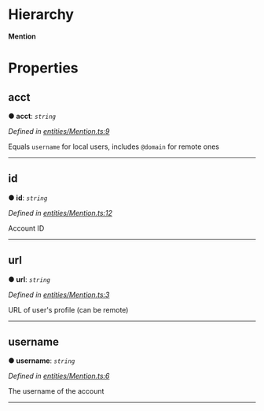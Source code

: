 

# Hierarchy

**Mention**

# Properties

<a id="acct"></a>

##  acct

**● acct**: *`string`*

*Defined in [entities/Mention.ts:9](https://github.com/lagunehq/core/blob/8aa3625/src/entities/Mention.ts#L9)*

Equals `username` for local users, includes `@domain` for remote ones

___
<a id="id"></a>

##  id

**● id**: *`string`*

*Defined in [entities/Mention.ts:12](https://github.com/lagunehq/core/blob/8aa3625/src/entities/Mention.ts#L12)*

Account ID

___
<a id="url"></a>

##  url

**● url**: *`string`*

*Defined in [entities/Mention.ts:3](https://github.com/lagunehq/core/blob/8aa3625/src/entities/Mention.ts#L3)*

URL of user's profile (can be remote)

___
<a id="username"></a>

##  username

**● username**: *`string`*

*Defined in [entities/Mention.ts:6](https://github.com/lagunehq/core/blob/8aa3625/src/entities/Mention.ts#L6)*

The username of the account

___

